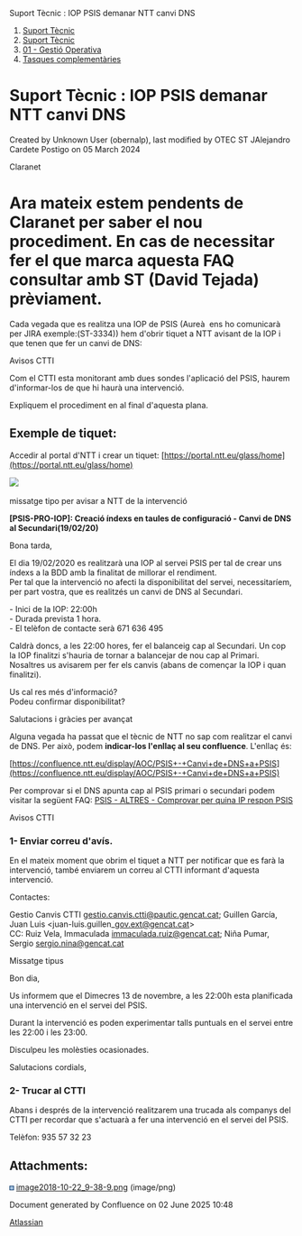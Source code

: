 Suport Tècnic : IOP PSIS demanar NTT canvi DNS  

1.  [Suport Tècnic](index.html)
2.  [Suport Tècnic](13893782.html)
3.  [01 - Gestió Operativa](26313391.html)
4.  [Tasques complementàries](26313409.html)

Suport Tècnic : IOP PSIS demanar NTT canvi DNS
==============================================

Created by Unknown User (obernalp), last modified by OTEC ST JAlejandro Cardete Postigo on 05 March 2024

Claranet

**Ara mateix estem pendents de Claranet per saber el nou procediment. En cas de necessitar fer el que marca aquesta FAQ consultar amb ST (David Tejada) prèviament.**
=====================================================================================================================================================================

  

Cada vegada que es realitza una IOP de PSIS (Aureà  ens ho comunicarà per JIRA exemple:(ST-3334)) hem d'obrir tiquet a NTT avisant de la IOP i que tenen que fer un canvi de DNS: 

Avisos CTTI

Com el CTTI esta monitorant amb dues sondes l'aplicació del PSIS, haurem d'informar-los de que hi haurà una intervenció.

Expliquem el procediment en al final d'aquesta plana.

Exemple de tiquet:
------------------

Accedir al portal d'NTT i crear un tiquet: [https://portal.ntt.eu/glass/home](https://portal.ntt.eu/glass/home)

![](attachments/26313225/26315355.png)

  

missatge tipo per avisar a NTT de la intervenció

**\[PSIS-PRO-IOP\]: Creació índexs en taules de configuració - Canvi de DNS al Secundari(19/02/20)**

Bona tarda,

El dia 19/02/2020 es realitzarà una IOP al servei PSIS per tal de crear uns índexs a la BDD amb la finalitat de millorar el rendiment.  
Per tal que la intervenció no afecti la disponibilitat del servei, necessitaríem, per part vostra, que es realitzés un canvi de DNS al Secundari.

\- Inici de la IOP: 22:00h  
\- Durada prevista 1 hora.  
\- El telèfon de contacte serà 671 636 495

Caldrà doncs, a les 22:00 hores, fer el balanceig cap al Secundari. Un cop la IOP finalitzi s'hauria de tornar a balancejar de nou cap al Primari. Nosaltres us avisarem per fer els canvis (abans de començar la IOP i quan finalitzi).

Us cal res més d'informació?  
Podeu confirmar disponibilitat?

Salutacions i gràcies per avançat

  

Alguna vegada ha passat que el tècnic de NTT no sap com realitzar el canvi de DNS. Per això, podem **indicar-los l'enllaç al seu confluence**. L'enllaç és:

[https://confluence.ntt.eu/display/AOC/PSIS+-+Canvi+de+DNS+a+PSIS](https://confluence.ntt.eu/display/AOC/PSIS+-+Canvi+de+DNS+a+PSIS)

  

Per comprovar si el DNS apunta cap al PSIS primari o secundari podem visitar la següent FAQ: [PSIS - ALTRES - Comprovar per quina IP respon PSIS](PSIS---ALTRES---Comprovar-per-quina-IP-respon-PSIS_28706375.html)

  

Avisos CTTI

### 1- Enviar correu d'avís.

En el mateix moment que obrim el tiquet a NTT per notificar que es farà la intervenció, també enviarem un correu al CTTI informant d'aquesta intervenció.

Contactes:

Gestio Canvis CTTI <gestio.canvis.ctti@pautic.gencat.cat>; Guillen García, Juan Luis <juan-luis.guillen\_gov.ext@gencat.cat>  
CC: Ruiz Vela, Immaculada <immaculada.ruiz@gencat.cat>; Niña Pumar, Sergio <sergio.nina@gencat.cat>

  

Missatge tipus

Bon dia,

Us informem que el Dimecres 13 de novembre, a les 22:00h esta planificada una intervenció en el servei del PSIS.

Durant la intervenció es poden experimentar talls puntuals en el servei entre les 22:00 i les 23:00.

Disculpeu les molèsties ocasionades.

Salutacions cordials,

  

### 2- Trucar al CTTI

Abans i després de la intervenció realitzarem una trucada als companys del CTTI per recordar que s'actuarà a fer una intervenció en el servei del PSIS.

Telèfon: 935 57 32 23

  

  

  

Attachments:
------------

![](images/icons/bullet_blue.gif) [image2018-10-22\_9-38-9.png](attachments/26313225/26315355.png) (image/png)  

Document generated by Confluence on 02 June 2025 10:48

[Atlassian](http://www.atlassian.com/)